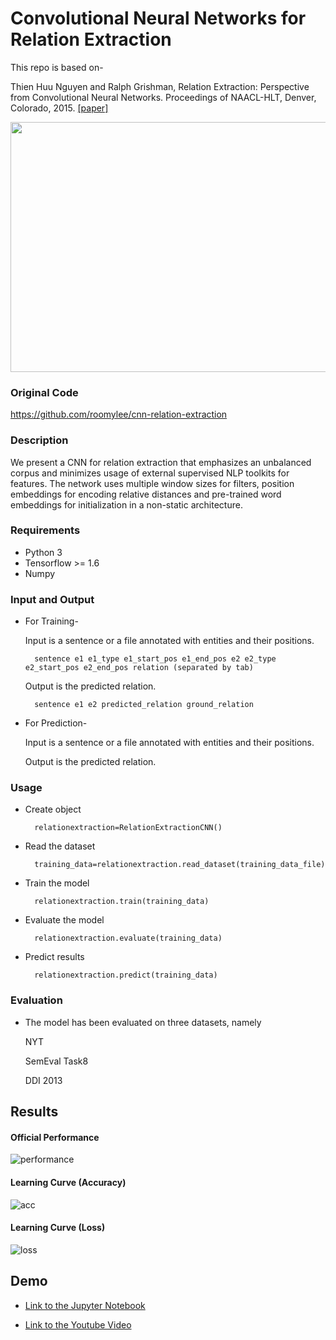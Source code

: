 # Convolutional Neural Networks for Relation Extraction

This repo is based on-

Thien Huu Nguyen and Ralph Grishman, Relation Extraction: Perspective from Convolutional Neural Networks. Proceedings of NAACL-HLT,  Denver, Colorado, 2015.
 [[paper]](http://www.aclweb.org/anthology/W15-1506)
<p align="center">
	<img width="700" height="400" src="https://user-images.githubusercontent.com/15166794/32838125-475cbdba-ca53-11e7-929c-2e27f1aca180.png">
</p>

### Original Code
https://github.com/roomylee/cnn-relation-extraction

### Description
We present a CNN for relation extraction that emphasizes an unbalanced corpus and minimizes usage of external supervised NLP toolkits for features.
The network uses multiple window sizes for filters,
position embeddings for encoding relative distances
and pre-trained word embeddings for initialization
in a non-static architecture. 

### Requirements
* Python 3
* Tensorflow >= 1.6
* Numpy

### Input and Output
* For Training-

    Input is a sentence or a file annotated with entities and their positions.
    
        sentence e1 e1_type e1_start_pos e1_end_pos e2 e2_type e2_start_pos e2_end_pos relation (separated by tab)
    Output is the predicted relation.
    
        sentence e1 e2 predicted_relation ground_relation
    
 * For Prediction-
 
    Input is a sentence or a file annotated with entities and their positions.
    
    Output is the predicted relation.

### Usage
* Create object

        relationextraction=RelationExtractionCNN()
       
* Read the dataset

        training_data=relationextraction.read_dataset(training_data_file)
        
* Train the model

        relationextraction.train(training_data)
        
* Evaluate the model

        relationextraction.evaluate(training_data)
        
* Predict results

        relationextraction.predict(training_data)
        
### Evaluation
* The model has been evaluated on three datasets, namely
    
    NYT
    
    SemEval Task8
    
    DDI 2013

## Results
#### Official Performance
![performance](https://user-images.githubusercontent.com/15166794/47507952-24510a00-d8ae-11e8-93e1-339e19d0ab9c.png)

#### Learning Curve (Accuracy)
![acc](https://user-images.githubusercontent.com/15166794/47508193-988bad80-d8ae-11e8-800c-4f369cf23d35.png)

#### Learning Curve (Loss)
![loss](https://user-images.githubusercontent.com/15166794/47508195-988bad80-d8ae-11e8-82d6-995367bc8f42.png)


## Demo

* [Link to the Jupyter Notebook](./RECNNmain.ipynb)

* [Link to the Youtube Video](https://youtu.be/DMSYXp6TPSI)
